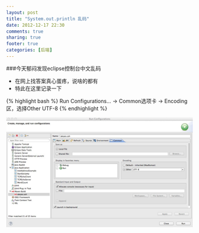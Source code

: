 ```yaml
---
layout: post
title: "System.out.println 乱码"
date: 2012-12-17 22:30
comments: true
sharing: true
footer: true
categories: [后端]
---
```



###今天郁闷发现eclipse控制台中文乱码

+ 在网上找答案真心蛋疼，说啥的都有
+ 特此在这里记录一下

{% highlight bash %}
Run Configurations... -> Common选项卡 -> Encoding区，选择Other UTF-8
{% endhighlight %}


![console messy code](/images/post/console-messy-code.jpg "console messy code")

